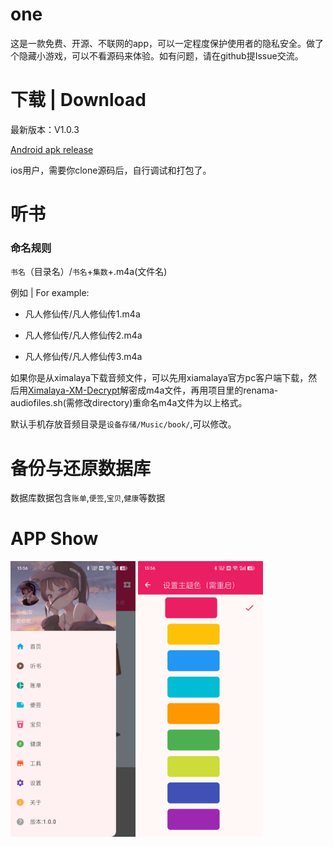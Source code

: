# one

这是一款免费、开源、不联网的app，可以一定程度保护使用者的隐私安全。做了个隐藏小游戏，可以不看源码来体验。如有问题，请在github提Issue交流。

# 下载 | Download

最新版本：V1.0.3

[Android apk release](https://github.com/shareven/one/releases/)

ios用户，需要你clone源码后，自行调试和打包了。

# 听书

### 命名规则 

`书名`（目录名）/`书名`+`集数`+.m4a(文件名)


例如 | For example:

- 凡人修仙传/凡人修仙传1.m4a

- 凡人修仙传/凡人修仙传2.m4a

- 凡人修仙传/凡人修仙传3.m4a

如果你是从ximalaya下载音频文件，可以先用xiamalaya官方pc客户端下载，然后用[Ximalaya-XM-Decrypt](https://github.com/Diaoxiaozhang/Ximalaya-XM-Decrypt)解密成m4a文件，再用项目里的renama-audiofiles.sh(需修改directory)重命名m4a文件为以上格式。

默认手机存放音频目录是`设备存储/Music/book/`,可以修改。


# 备份与还原数据库

数据库数据包含`账单`,`便签`,`宝贝`,`健康`等数据


# APP Show

<img src="https://raw.githubusercontent.com/shareven/one/main/show1.jpg" width="200">

<img src="https://raw.githubusercontent.com/shareven/one/main/show2.jpg" width="200">
